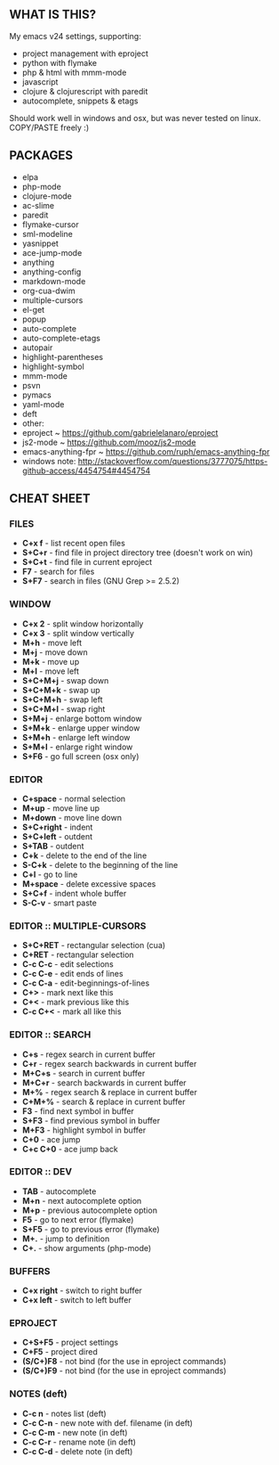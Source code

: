 WHAT IS THIS?
-------------
My emacs v24 settings, supporting:

- project management with eproject
- python with flymake
- php & html with mmm-mode
- javascript
- clojure & clojurescript with paredit
- autocomplete, snippets & etags

Should work well in windows and osx, but was never tested on linux. COPY/PASTE freely :)


PACKAGES
--------
- elpa
 - php-mode
 - clojure-mode
 - ac-slime
 - paredit
 - flymake-cursor
 - sml-modeline
 - yasnippet
 - ace-jump-mode
 - anything
 - anything-config
 - markdown-mode
 - org-cua-dwim
 - multiple-cursors
- el-get
 - popup
 - auto-complete
 - auto-complete-etags
 - autopair
 - highlight-parentheses
 - highlight-symbol
 - mmm-mode
 - psvn
 - pymacs
 - yaml-mode
 - deft
- other:
 - eproject ~ https://github.com/gabrielelanaro/eproject
 - js2-mode ~ https://github.com/mooz/js2-mode
 - emacs-anything-fpr ~ https://github.com/ruph/emacs-anything-fpr
- windows note: http://stackoverflow.com/questions/3777075/https-github-access/4454754#4454754


CHEAT SHEET
------------


### FILES ###
* **C+x f** - list recent open files
* **S+C+r** - find file in project directory tree (doesn't work on win)
* **S+C+t** - find file in current eproject
* **F7**    - search for files
* **S+F7**  - search in files (GNU Grep >= 2.5.2)


### WINDOW ###
* **C+x 2**   - split window horizontally
* **C+x 3**   - split window vertically
* **M+h**     - move left
* **M+j**     - move down
* **M+k**     - move up
* **M+l**     - move left
* **S+C+M+j** - swap down
* **S+C+M+k** - swap up
* **S+C+M+h** - swap left
* **S+C+M+l** - swap right
* **S+M+j**   - enlarge bottom window
* **S+M+k**   - enlarge upper window
* **S+M+h**   - enlarge left window
* **S+M+l**   - enlarge right window
* **S+F6**    - go full screen (osx only)


### EDITOR ###
* **C+space**   - normal selection
* **M+up**      - move line up
* **M+down**    - move line down
* **S+C+right** - indent
* **S+C+left**  - outdent
* **S+TAB**     - outdent
* **C+k**       - delete to the end of the line
* **S-C+k**     - delete to the beginning of the line
* **C+l**       - go to line
* **M+space**   - delete excessive spaces
* **S+C+f**     - indent whole buffer
* **S-C-v**     - smart paste


### EDITOR :: MULTIPLE-CURSORS ###
* **S+C+RET**   - rectangular selection (cua)
* **C+RET**     - rectangular selection
* **C-c C-c**   - edit selections
* **C-c C-e**   - edit ends of lines
* **C-c C-a**   - edit-beginnings-of-lines 
* **C+>**       - mark next like this
* **C+<**       - mark previous like this
* **C-c C+<**   - mark all like this


### EDITOR :: SEARCH ###
* **C+s**     - regex search in current buffer
* **C+r**     - regex search backwards in current buffer
* **M+C+s**   - search in current buffer
* **M+C+r**   - search backwards in current buffer
* **M+%**     - regex search & replace in current buffer
* **C+M+%**   - search & replace in current buffer
* **F3**      - find next symbol in buffer
* **S+F3**    - find previous symbol in buffer
* **M+F3**    - highlight symbol in buffer
* **C+0**     - ace jump
* **C+c C+0** - ace jump back


### EDITOR :: DEV ###
* **TAB**   - autocomplete
* **M+n**   - next autocomplete option
* **M+p**   - previous autocomplete option
* **F5**    - go to next error (flymake)
* **S+F5**  - go to previous error (flymake)
* **M+.**   - jump to definition
* **C+.**   - show arguments (php-mode)


### BUFFERS ###
* **C+x right** - switch to right buffer
* **C+x left**  - switch to left buffer


### EPROJECT ###
* **C+S+F5**    - project settings
* **C+F5**      - project dired
* **(S/C+)F8**  - not bind (for the use in eproject commands)
* **(S/C+)F9**  - not bind (for the use in eproject commands)


### NOTES (deft) ###
* **C-c n**   - notes list (deft)
* **C-c C-n** - new note with def. filename (in deft)
* **C-c C-m** - new note (in deft)
* **C-c C-r** - rename note (in deft)
* **C-c C-d** - delete note (in deft)
